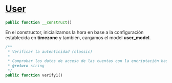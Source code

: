 # [User](https://gitlab.com/WoW-CMS/BlizzCMS-Plus/-/blob/master/application/modules/user/controllers/User.php)

```php
public function __construct()
```
En el constructor, inicializamos la hora en base a la configuración establecida en **timezone** y también, cargamos el model **user_model**.

```php
/**
 * Verificar la autenticidad (classic)
 *
 * Comprobar los datos de acceso de las cuentas con la encriptación basada en SHA1
 * @return string
 */
public function verify1()
```
